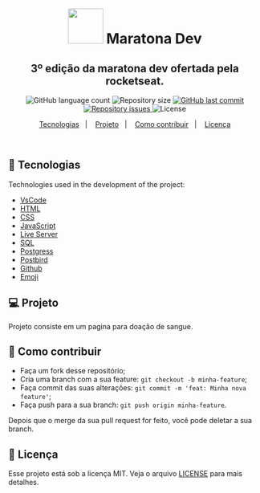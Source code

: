 <h1 align="center" >
<img alt="" title="" src="https://cdn.icon-icons.com/icons2/572/PNG/512/1457055658_App_Development_icon-icons.com_54712.png" width="70" />
Maratona Dev
</h1>

<h2 align="center">3º edição da maratona dev ofertada pela rocketseat.</h2>

<p align="center">
  <img alt="GitHub language count" src="https://img.shields.io/github/languages/count/Sthaynny/MaratonaDev">

  <img alt="Repository size" src="https://img.shields.io/github/repo-size/Sthaynny/MaratonaDev">

  <a href="https://github.com/Sthaynny/MaratonaDev/commits/master">
    <img alt="GitHub last commit" src="https://img.shields.io/github/last-commit/Sthaynny/MaratonaDev">
  </a>

  <a href="https://github.com/Sthaynny/MaratonaDev">
    <img alt="Repository issues" src="https://img.shields.io/github/issues/Sthaynny/MaratonaDev">

  </a>

  <img alt="License" src="https://img.shields.io/badge/license-MIT-brightgreen">
</p>

<p align="center">
  <a href="#bookmark_tabs-tecnologias">Tecnologias</a>&nbsp;&nbsp;&nbsp;|&nbsp;&nbsp;&nbsp;
  <a href="#-projeto">Projeto</a>&nbsp;&nbsp;&nbsp;|&nbsp;&nbsp;&nbsp;
  <a href="#-como-contribuir">Como contribuir</a>&nbsp;&nbsp;&nbsp;|&nbsp;&nbsp;&nbsp;
  <a href="#memo-licença">Licença</a>
</p>

<br>

## :bookmark_tabs: Tecnologias

Technologies used in the development of the project:

- [VsCode](https://code.visualstudio.com/)
- [HTML](https://devdocs.io/html/)
- [CSS](https://devdocs.io/css/)
- [JavaScript](https://devdocs.io/javascript/)
- [Live Server](https://marketplace.visualstudio.com/items?itemName=ritwickdey.LiveServer)
- [SQL](https://docs.oracle.com/cd/E12151_01/index.htm)
- [Postgress](https://www.postgresql.org/)
- [Postbird](https://www.electronjs.org/apps/postbird)
- [Github](https://github.com)
- [Emoji](https://gist.github.com/rxaviers/7360908)

## 💻 Projeto

Projeto consiste em um pagina para doação de sangue. 

## 🤔 Como contribuir

- Faça um fork desse repositório;
- Cria uma branch com a sua feature: `git checkout -b minha-feature`;
- Faça commit das suas alterações: `git commit -m 'feat: Minha nova feature'`;
- Faça push para a sua branch: `git push origin minha-feature`.

Depois que o merge da sua pull request for feito, você pode deletar a sua branch.

## :memo: Licença

Esse projeto está sob a licença MIT. Veja o arquivo [LICENSE](LICENSE.md) para mais detalhes.
